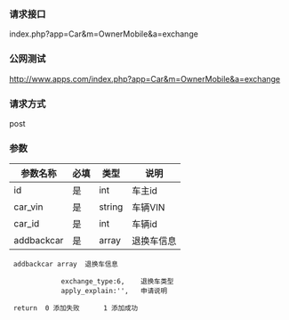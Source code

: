 ### **请求接口**
index.php?app=Car&m=OwnerMobile&a=exchange



### **公网测试**
http://www.apps.com/index.php?app=Car&m=OwnerMobile&a=exchange

### **请求方式**
post


### **参数**
| 参数名称  |必填|   类型  |说明      |
|------|-----|------|------|
| id| 是 | int|车主id|
| car_vin| 是 | string|车辆VIN|
| car_id| 是 | int|车辆id|
| addbackcar| 是 | array|退换车信息|

     addbackcar array  退换车信息

                 exchange_type:6,    退换车类型
                 apply_explain:'',   申请说明

     return  0 添加失败      1 添加成功